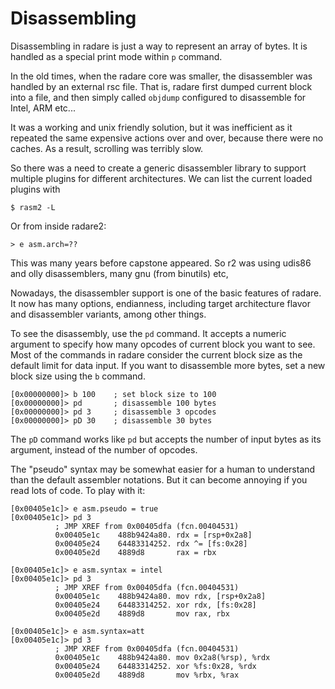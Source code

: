 # Disassembling

Disassembling in radare is just a way to represent an array of bytes. It is handled as a special print mode within `p` command.

In the old times, when the radare core was smaller, the disassembler was handled by an external rsc file. That is, radare first dumped current block into a file, and then simply called `objdump` configured to disassemble for Intel, ARM etc...

It was a working and unix friendly solution, but it was inefficient as it repeated the same expensive actions over and over, because there were no caches. As a result, scrolling was terribly slow.

So there was a need to create a generic disassembler library to support multiple plugins for different architectures. We can list the current loaded plugins with

```
$ rasm2 -L
```

Or from inside radare2:

```
> e asm.arch=??
```

This was many years before capstone appeared. So r2 was using udis86 and olly disassemblers, many gnu (from binutils) etc, 

Nowadays, the disassembler support is one of the basic features of radare. It now has many options, endianness, including target architecture flavor and disassembler variants, among other things.

To see the disassembly, use the `pd` command. It accepts a numeric argument to specify how many opcodes of current block you want to see. Most of the commands in radare consider the current block size as the default limit for data input. If you want to disassemble more bytes, set a new block size using the `b` command.

```
[0x00000000]> b 100    ; set block size to 100
[0x00000000]> pd       ; disassemble 100 bytes
[0x00000000]> pd 3     ; disassemble 3 opcodes
[0x00000000]> pD 30    ; disassemble 30 bytes
```

The `pD` command works like `pd` but accepts the number of input bytes as its argument, instead of the number of opcodes.

The "pseudo" syntax may be somewhat easier for a human to understand than the default assembler notations. But it can become annoying if you read lots of code. To play with it:

```
[0x00405e1c]> e asm.pseudo = true
[0x00405e1c]> pd 3
		  ; JMP XREF from 0x00405dfa (fcn.00404531)
		  0x00405e1c    488b9424a80. rdx = [rsp+0x2a8]
		  0x00405e24    64483314252. rdx ^= [fs:0x28]
		  0x00405e2d    4889d8       rax = rbx

[0x00405e1c]> e asm.syntax = intel
[0x00405e1c]> pd 3
		  ; JMP XREF from 0x00405dfa (fcn.00404531)
		  0x00405e1c    488b9424a80. mov rdx, [rsp+0x2a8]
		  0x00405e24    64483314252. xor rdx, [fs:0x28]
		  0x00405e2d    4889d8       mov rax, rbx

[0x00405e1c]> e asm.syntax=att
[0x00405e1c]> pd 3
		  ; JMP XREF from 0x00405dfa (fcn.00404531)
		  0x00405e1c    488b9424a80. mov 0x2a8(%rsp), %rdx
		  0x00405e24    64483314252. xor %fs:0x28, %rdx
		  0x00405e2d    4889d8       mov %rbx, %rax
```

